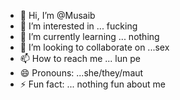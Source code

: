 - 👋 Hi, I’m @Musaib
- 👀 I’m interested in ... fucking 
- 🌱 I’m currently learning ... nothing 
- 💞️ I’m looking to collaborate on ...sex
- 📫 How to reach me ... lun pe 
- 😄 Pronouns: ...she/they/maut 
- ⚡ Fun fact: ... nothing fun about me

<!---
Musaib2/Musaib2 is a ✨ special ✨ repository because its `README.md` (this file) appears on your GitHub profile.
You can click the Preview link to take a look at your changes.
--->
